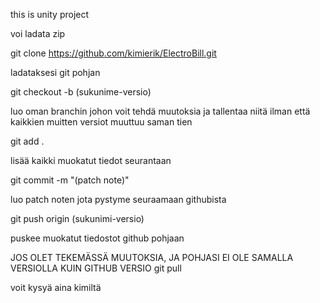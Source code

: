 this is unity project 

  
  
  
voi ladata zip  
  
  
git clone https://github.com/kimierik/ElectroBill.git
  
ladataksesi git pohjan
  
  
git checkout -b (sukunime-versio)
  
luo oman branchin johon voit tehdä muutoksia ja tallentaa niitä ilman että kaikkien muitten versiot muuttuu saman tien
  
  
  
git add .
  
lisää kaikki muokatut tiedot seurantaan



git commit -m "(patch note)"
  
luo patch noten jota pystyme seuraamaan githubista
  
  
git push origin (sukunimi-versio)
  
puskee muokatut tiedostot github pohjaan



JOS OLET TEKEMÄSSÄ MUUTOKSIA, JA POHJASI EI OLE SAMALLA VERSIOLLA KUIN GITHUB VERSIO
git pull
  

voit kysyä aina kimiltä  

